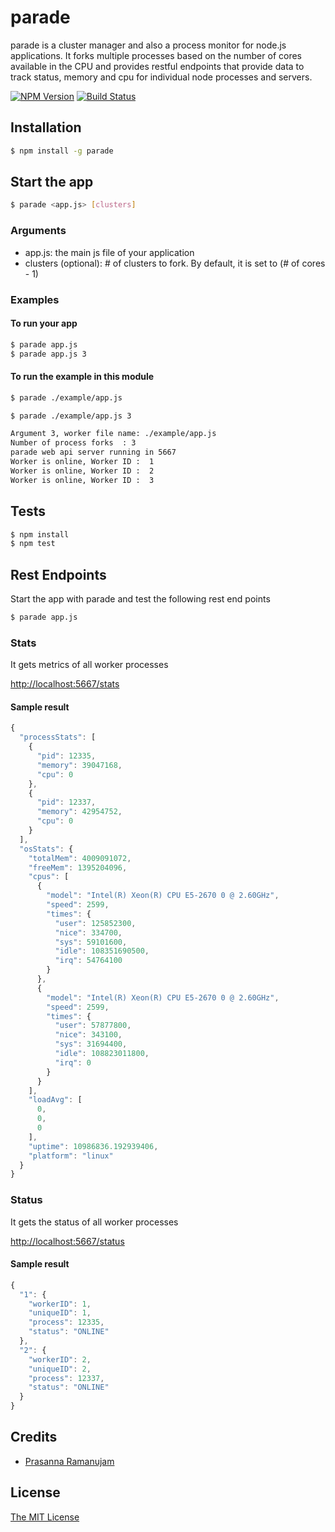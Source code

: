 # parade

parade is a cluster manager and also a process monitor for node.js applications.
It forks multiple processes based on the number of cores available in the CPU
and provides restful endpoints that provide data to track status, memory and cpu for individual node processes and servers.

[![NPM Version](https://badge.fury.io/js/parade.svg)](https://badge.fury.io/for/js/parade)
[![Build Status](https://travis-ci.org/Ancestry/parade.svg?branch=master)](https://travis-ci.org/Ancestry/parade)

## Installation
```bash
$ npm install -g parade
```
## Start the app

```bash
$ parade <app.js> [clusters]
```
### Arguments

* app.js: the main js file of your application
* clusters (optional): # of clusters to fork. By default, it is set to (# of cores - 1)

### Examples

#### To run your app
```bash
$ parade app.js
$ parade app.js 3
```
#### To run the example in this module
```bash
$ parade ./example/app.js
```
```bash
$ parade ./example/app.js 3

Argument 3, worker file name: ./example/app.js
Number of process forks  : 3
parade web api server running in 5667
Worker is online, Worker ID :  1
Worker is online, Worker ID :  2
Worker is online, Worker ID :  3
```

## Tests
```bash
$ npm install
$ npm test
```
## Rest Endpoints
Start the app with parade and test the following rest end points
```bash
$ parade app.js
```

### Stats
It gets metrics of all worker processes

[http://localhost:5667/stats](http://localhost:5667/stats)

#### Sample result
```js
{
  "processStats": [
    {
      "pid": 12335,
      "memory": 39047168,
      "cpu": 0
    },
    {
      "pid": 12337,
      "memory": 42954752,
      "cpu": 0
    }
  ],
  "osStats": {
    "totalMem": 4009091072,
    "freeMem": 1395204096,
    "cpus": [
      {
        "model": "Intel(R) Xeon(R) CPU E5-2670 0 @ 2.60GHz",
        "speed": 2599,
        "times": {
          "user": 125852300,
          "nice": 334700,
          "sys": 59101600,
          "idle": 108351690500,
          "irq": 54764100
        }
      },
      {
        "model": "Intel(R) Xeon(R) CPU E5-2670 0 @ 2.60GHz",
        "speed": 2599,
        "times": {
          "user": 57877800,
          "nice": 343100,
          "sys": 31694400,
          "idle": 108823011800,
          "irq": 0
        }
      }
    ],
    "loadAvg": [
      0,
      0,
      0
    ],
    "uptime": 10986836.192939406,
    "platform": "linux"
  }
}
```
### Status
It gets the status of all worker processes

[http://localhost:5667/status](http://localhost:5667/status)

#### Sample result
```js
{
  "1": {
    "workerID": 1,
    "uniqueID": 1,
    "process": 12335,
    "status": "ONLINE"
  },
  "2": {
    "workerID": 2,
    "uniqueID": 2,
    "process": 12337,
    "status": "ONLINE"
  }
}
```


## Credits
* [Prasanna Ramanujam](http://github.com/Prasanna-sr)

## License

 [The MIT License](http://opensource.org/licenses/MIT)
